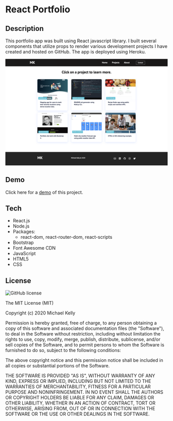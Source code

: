 # React Portfolio

## Description

This portfolio app was built using React javascript library. I built several components that utilize props to render various development projects I have created and hosted on GitHub. The app is deployed using Heroku. 

[![App Screenshot](./public/images/screenshot.png "alt tex goes here")](#)

## Demo

Click here for a [demo](https://mk-react-portfolio-app.herokuapp.com/) of this project.

## Tech

- React.js 
- Node.js
- Packages: 
  - react-dom, react-router-dom, react-scripts 
- Bootstrap
- Font Awesome CDN 
- JavaScript 
- HTML5
- CSS

## License 

![GitHub license](https://img.shields.io/badge/license-MIT-blue.svg)

The MIT License (MIT)

Copyright (c) 2020 Michael Kelly

Permission is hereby granted, free of charge, to any person obtaining a copy of this software and associated documentation files (the "Software"), to deal in the Software without restriction, including without limitation the rights to use, copy, modify, merge, publish, distribute, sublicense, and/or sell copies of the Software, and to permit persons to whom the Software is furnished to do so, subject to the following conditions:

The above copyright notice and this permission notice shall be included in all copies or substantial portions of the Software.

THE SOFTWARE IS PROVIDED "AS IS", WITHOUT WARRANTY OF ANY KIND, EXPRESS OR IMPLIED, INCLUDING BUT NOT LIMITED TO THE WARRANTIES OF MERCHANTABILITY, FITNESS FOR A PARTICULAR PURPOSE AND NONINFRINGEMENT. IN NO EVENT SHALL THE AUTHORS OR COPYRIGHT HOLDERS BE LIABLE FOR ANY CLAIM, DAMAGES OR OTHER LIABILITY, WHETHER IN AN ACTION OF CONTRACT, TORT OR OTHERWISE, ARISING FROM, OUT OF OR IN CONNECTION WITH THE SOFTWARE OR THE USE OR OTHER DEALINGS IN THE SOFTWARE.